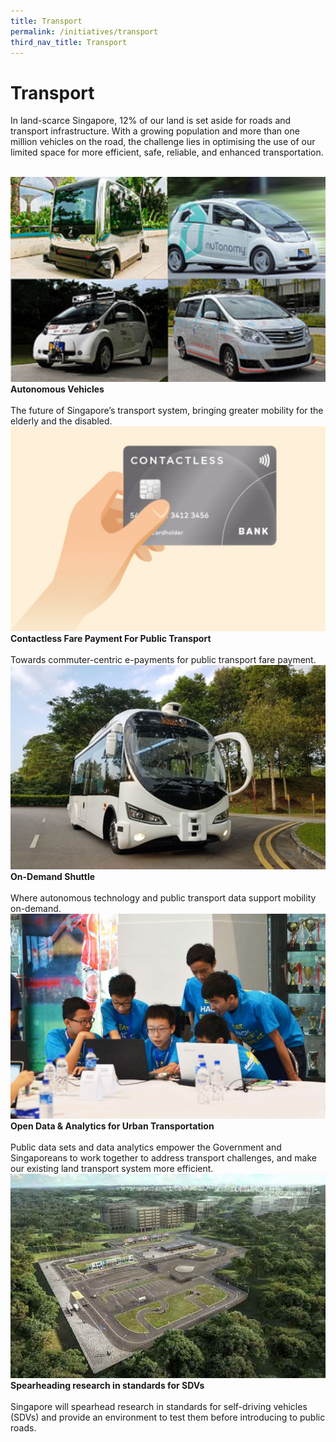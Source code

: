 ```yaml
---
title: Transport
permalink: /initiatives/transport
third_nav_title: Transport
---
```


# Transport
In land-scarce Singapore, 12% of our land is set aside for roads and transport infrastructure. With a growing population and more than one million vehicles on the road, the challenge lies in optimising the use of our limited space for more efficient, safe, reliable, and enhanced transportation.

<br>
<div class="row">  
  <div class="column-c" > 
    <a href="/initiatives/transport/autonomous-vehicles" target="_blank"><img src="/images/initiatives/overview-pages/autonomous-vehicles.png"></a><br>
    <div class="header"><b>Autonomous Vehicles</b></div><br>
    <div class="para">The future of Singapore’s transport system, bringing greater mobility for the elderly and the disabled.</div>
  </div>
   <div class="column-c"> 
    <a href="/initiatives/transport/contactless-fare-payment" target="_blank"><img src="/images/initiatives/overview-pages/contactless-fare-payments.png"></a><br>
     <div class="header"><b>Contactless Fare Payment For Public Transport</b></div><br>
    <div class="para">Towards commuter-centric e-payments for public transport fare payment.</div>
  </div>
  <div class="column-c">  
    <a href="/initiatives/transport/on-demand-shuttle" target="_blank"><img src="/images/initiatives/overview-pages/on-demand-shuttle.png"></a><br>
    <div class="header"><b>On-Demand Shuttle</b></div><br>
    <div class="para">Where autonomous technology and public transport data support mobility on-demand.</div>
  </div>
	  </div>
<div class="row">  
  <div class="column-c" > 
    <a href="/initiatives/transport/open-data-analytics" target="_blank"><img src="/images/initiatives/overview-pages/urban-transportation-data.png"></a><br>
    <div class="header"><b>Open Data & Analytics for Urban Transportation</b></div><br>
    <div class="para">Public data sets and data analytics empower the Government and Singaporeans to work together to address transport challenges, and make our existing land transport system more efficient.</div>
  </div>
	   <div class="column-c"> 
    <a href="/initiatives/transport/cetran-test-circuit" target="_blank"><img src="/images/initiatives/overview-pages/cetran.png"></a><br>
     <div class="header"><b>Spearheading research in standards for SDVs
</b></div><br>
    <div class="para">Singapore will spearhead research in standards for self-driving vehicles (SDVs) and provide an environment to test them before introducing to public roads.</div>
  </div>      
</div>